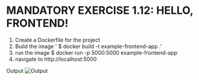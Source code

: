 
# MANDATORY EXERCISE 1.12: HELLO, FRONTEND!

1. Create a Dockerfile for the project 
2. Build the image 
       ' $ docker build -t example-frontend-app .'
3. run the image 
    $ docker run -p 5000:5000 example-frontend-app
 4. navigate to http://localhost:5000 

 Output
    ![Output](https://github.com/prabinay/DevOps_with_Docker_course/assets/64364650/1bbbc0a5-acd6-49a0-8d1b-3749050a46c0)
